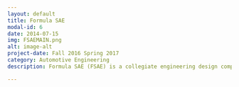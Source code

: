 ```yaml
---
layout: default
title: Formula SAE
modal-id: 6
date: 2014-07-15
img: FSAEMAIN.png
alt: image-alt
project-date: Fall 2016 Spring 2017
category: Automotive Engineering
description: Formula SAE (FSAE) is a collegiate engineering design competition where 120 teams with 2,470 students from around the world design, manufacture and compete with a single-seat race car. The competition challenges students to take classroom theories, engineering principles, and project management to compete in the 8 different scored events: Endurance, Autocross, Efficiency, Skid-Pad, Acceleration, Cost Analysis, Engineering Design and Presentation design. My goal and position was to create the hub and upright parts for the suspension system using advanced parametric modeling and computer simulations to help refine the hub and upright model. Once the models were complete and using a assembly of other suspension components we developed a working model of the entire suspension system to ensure part accuracy and any other complications we could forsee with other systems and their working components. The next step was to CNC machine the hubs and uprights, some parts were exported to other companies with better tooling capabilities than our fabrication shop was capable of such as our wheel hubs. Using our in house CNC machines and MasterCam we were able to create tool paths for the teams front and rear uprights to help in cutting cost to the team and educate myself on how to properly run a CNC machine and how to create tool paths.

---
```

